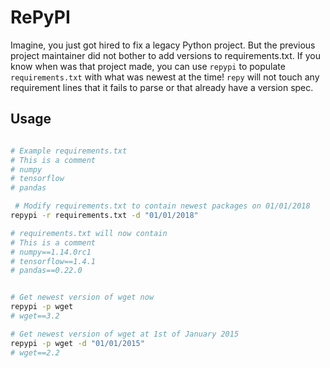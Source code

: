 # RePyPI

Imagine, you just got hired to fix a legacy Python project. But the previous project maintainer did not bother to add versions to requirements.txt. If you know when was that project made, you can use `repypi` to populate `requirements.txt` with what was newest at the time! `repy` will not touch any requirement lines that it fails to parse or that already have a version spec.

## Usage

```bash

# Example requirements.txt
# This is a comment
# numpy
# tensorflow
# pandas

 # Modify requirements.txt to contain newest packages on 01/01/2018
repypi -r requirements.txt -d "01/01/2018" 

# requirements.txt will now contain
# This is a comment
# numpy==1.14.0rc1
# tensorflow==1.4.1
# pandas==0.22.0


# Get newest version of wget now
repypi -p wget 
# wget==3.2

# Get newest version of wget at 1st of January 2015
repypi -p wget -d "01/01/2015"
# wget==2.2

```